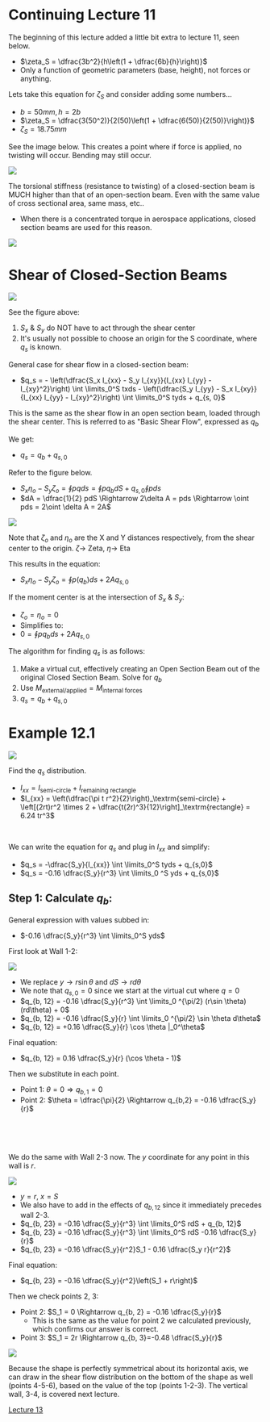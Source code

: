 # Continuing Lecture 11

The beginning of this lecture added a little bit extra to lecture 11, seen below.

- $\zeta_S = \dfrac{3b^2}{h\left(1 + \dfrac{6b}{h}\right)}$
- Only a function of geometric parameters (base, height), not forces or anything.

Lets take this equation for $\zeta_S$ and consider adding some numbers...
- $b = 50mm, h = 2b$
- $\zeta_S = \dfrac{3(50^2)}{2(50)\left(1 + \dfrac{6(50)}{2(50)}\right)}$
- $\zeta_S = 18.75 mm$

See the image below. This creates a point where if force is applied, no twisting will occur. Bending may still occur.

![](L11-6.png)

The torsional stiffness (resistance to twisting) of a closed-section beam is MUCH higher than that of an open-section beam. Even with the same value of cross sectional area, same mass, etc..
- When there is a concentrated torque in aerospace applications, closed section beams are used for this reason.

![](L11-7.png)


# Shear of Closed-Section Beams

![](L12-1.png)

See the figure above:
1. $S_x$ & $S_y$ do NOT have to act through the shear center
2. It's usually not possible to choose an origin for the S coordinate, where $q_s$ is known.

General case for shear flow in a closed-section beam:
- $q_s = - \left(\dfrac{S_x I_{xx} - S_y I_{xy}}{I_{xx} I_{yy} - I_{xy}^2}\right) \int \limits_0^S txds - \left(\dfrac{S_y I_{yy} - S_x I_{xy}}{I_{xx} I_{yy} - I_{xy}^2}\right) \int \limits_0^S tyds + q_{s, 0}$

This is the same as the shear flow in an open section beam, loaded through the shear center. This is referred to as "Basic Shear Flow", expressed as $q_b$

We get: 
- $q_s  =q_b + q_{s, 0}$

Refer to the figure below.
- $S_x \eta_o - S_y \zeta_o = \oint p q ds = \oint pq_b dS + q_{s,0} \oint pds$
- $dA = \dfrac{1}{2} pdS \Rightarrow 2\delta A = pds \Rightarrow \oint pds = 2\oint \delta A = 2A$

![](L12-2.png)

Note that $\zeta_o$ and $\eta_o$ are the X and Y distances respectively, from the shear center to the origin. $\zeta \rightarrow$ Zeta, $\eta \rightarrow$ Eta

This results in the equation: 
- $S_x \eta_o - S_y \zeta_o = \oint p (q_b) ds + 2A q_{s,0}$

If the moment center is at the intersection of $S_x$ & $S_y$: 
- $\zeta_o = \eta_o = 0$
- Simplifies to: 
- $0 = \oint p q_b ds + 2A q_{s,0}$


The algorithm for finding $q_s$ is as follows:
1. Make a virtual cut, effectively creating an Open Section Beam out of the original Closed Section Beam. Solve for $q_b$
2. Use $M_{\textrm{external/applied}} = M_{\textrm{internal forces}}$
3. $q_s = q_b + q_{s, 0}$

# Example 12.1

![](L12-3.png)

Find the $q_s$ distribution.
- $I_{xx} = I_\textrm{semi-circle} + I_\textrm{remaining rectangle}$
- $I_{xx} = \left(\dfrac{\pi t r^2}{2}\right)_\textrm{semi-circle} + \left[(2rt)r^2 \times 2 + \dfrac{t(2r)^3}{12}\right]_\textrm{rectangle} = 6.24 tr^3$ 

<br>

We can write the equation for $q_s$ and plug in $I_{xx}$ and simplify:
- $q_s = -\dfrac{S_y}{I_{xx}} \int \limits_0^S tyds + q_{s,0}$
- $q_s = -0.16 \dfrac{S_y}{r^3} \int \limits_0 ^S yds + q_{s,0}$

## Step 1: Calculate $q_b$:

General expression with values subbed in:
- $-0.16 \dfrac{S_y}{r^3} \int \limits_0^S yds$

First look at Wall 1-2:

![](L12-4.png)

- We replace $y \rightarrow r \sin \theta$ and $dS \rightarrow r d\theta$
- We note that $q_{s, 0} = 0$ since we start at the virtual cut where $q = 0$
- $q_{b, 12} = -0.16 \dfrac{S_y}{r^3} \int \limits_0 ^{\pi/2} (r\sin \theta) (rd\theta) + 0$
- $q_{b, 12} = -0.16 \dfrac{S_y}{r} \int \limits_0 ^{\pi/2} \sin \theta d\theta$
- $q_{b, 12} = +0.16 \dfrac{S_y}{r} \cos \theta |_0^\theta$

Final equation:
- $q_{b, 12} = 0.16 \dfrac{S_y}{r} (\cos \theta - 1)$

Then we substitute in each point.
- Point 1: $\theta = 0 \Rightarrow q_{b,1} = 0$
- Point 2: $\theta = \dfrac{\pi}{2} \Rightarrow q_{b,2} = -0.16 \dfrac{S_y}{r}$

<br> <br> <br>

We do the same with Wall 2-3 now. The $y$ coordinate for any point in this wall is $r$.

![](L12-5.png)

- $y = r$, $x = S$
- We also have to add in the effects of $q_{b,12}$ since it immediately precedes wall 2-3.
- $q_{b, 23} = -0.16 \dfrac{S_y}{r^3} \int \limits_0^S rdS + q_{b, 12}$
- $q_{b, 23} = -0.16 \dfrac{S_y}{r^3} \int \limits_0^S rdS -0.16 \dfrac{S_y}{r}$
- $q_{b, 23} = -0.16 \dfrac{S_y}{r^2}S_1 - 0.16 \dfrac{S_y r}{r^2}$

Final equation:
- $q_{b, 23} = -0.16 \dfrac{S_y}{r^2}\left(S_1 + r\right)$

Then we check points 2, 3:
- Point 2: $S_1 = 0 \Rightarrow q_{b, 2} = -0.16 \dfrac{S_y}{r}$
  - This is the same as the value for point 2 we calculated previously, which confirms our answer is correct.
- Point 3: $S_1 = 2r \Rightarrow q_{b, 3}=-0.48 \dfrac{S_y}{r}$

![](L12-6.png)

Because the shape is perfectly symmetrical about its horizontal axis, we can draw in the shear flow distribution on the bottom of the shape as well (points 4-5-6), based on the value of the top (points 1-2-3). The vertical wall, 3-4, is covered next lecture.

[Lecture 13](./Lecture13.md)